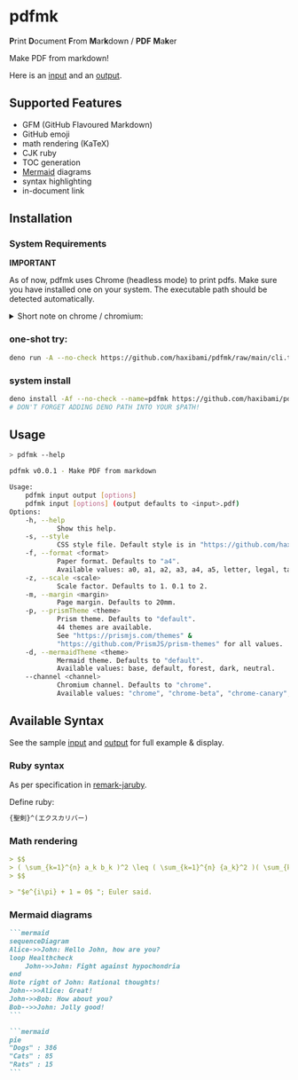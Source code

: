 # pdfmk

**P**rint **D**ocument **F**rom **M**ar**k**down / **PDF** **M**a**k**er

Make PDF from markdown!

Here is an [input](https://raw.githubusercontent.com/haxibami/pdfmk/master/sample/input.md) and an [output](https://raw.githubusercontent.com/haxibami/pdfmk/master/sample/output.pdf).

## Supported Features

- GFM (GitHub Flavoured Markdown)
- GitHub emoji
- math rendering (KaTeX)
- CJK ruby
- TOC generation
- [Mermaid](https://mermaid-js.github.io) diagrams
- syntax highlighting
- in-document link

## Installation

### System Requirements

**IMPORTANT**

As of now, pdfmk uses Chrome (headless mode) to print pdfs. Make sure you have installed one on your system. The executable path should be detected automatically.

<details>
<summary>Short note on chrome / chromium:</summary>

By default, [deno-puppeteer](https://github.com/lucacasonato/deno-puppeteer) ships with an [old version](https://github.com/lucacasonato/deno-puppeteer/blob/4d744407adbc23e66f6896ed7f1dc30b31725621/vendor/puppeteer-core/puppeteer/revisions.js) of standalone chromium binary, which unfortunately crashes in some environments. To avoid this, we use system chrome binary, assuming you have one on your computer.

</details>

### one-shot try:

```bash
deno run -A --no-check https://github.com/haxibami/pdfmk/raw/main/cli.ts [args]
```

### system install

```bash
deno install -Af --no-check --name=pdfmk https://github.com/haxibami/pdfmk/raw/main/cli.ts
# DON'T FORGET ADDING DENO PATH INTO YOUR $PATH!
```

## Usage

```bash
> pdfmk --help

pdfmk v0.0.1 - Make PDF from markdown

Usage:
    pdfmk input output [options]
    pdfmk input [options] (output defaults to <input>.pdf)
Options:
    -h, --help
            Show this help.
    -s, --style
            CSS style file. Default style is in "https://github.com/haxibami/pdfmk/styles.ts".
    -f, --format <format>
            Paper format. Defaults to "a4".
            Available values: a0, a1, a2, a3, a4, a5, letter, legal, tabloid, ledger.
    -z, --scale <scale>
            Scale factor. Defaults to 1. 0.1 to 2.
    -m, --margin <margin>
            Page margin. Defaults to 20mm.
    -p, --prismTheme <theme>
            Prism theme. Defaults to "default".
            44 themes are available.
            See "https://prismjs.com/themes" &
            "https://github.com/PrismJS/prism-themes" for all values.
    -d, --mermaidTheme <theme>
            Mermaid theme. Defaults to "default".
            Available values: base, default, forest, dark, neutral.
    --channel <channel>
            Chromium channel. Defaults to "chrome".
            Available values: "chrome", "chrome-beta", "chrome-canary", "chrome-dev".
```

## Available Syntax

See the sample [input](https://raw.githubusercontent.com/haxibami/pdfmk/master/sample/input.md) and [output](https://raw.githubusercontent.com/haxibami/pdfmk/master/sample/output.pdf) for full example & display.

### Ruby syntax

As per specification in [remark-jaruby](https://haxibami.net/remark-jaruby).

Define ruby:

```md
{聖剣}^(エクスカリバー)
```

### Math rendering

```md
> $$
> ( \sum_{k=1}^{n} a_k b_k )^2 \leq ( \sum_{k=1}^{n} {a_k}^2 )( \sum_{k=1}^{n} {b_k}^2 )
> $$
```

```md
> "$e^{i\pi} + 1 = 0$ "; Euler said.
```

### Mermaid diagrams

````md
```mermaid
sequenceDiagram
Alice->>John: Hello John, how are you?
loop Healthcheck
    John->>John: Fight against hypochondria
end
Note right of John: Rational thoughts!
John-->>Alice: Great!
John->>Bob: How about you?
Bob-->>John: Jolly good!
```

```mermaid
pie
"Dogs" : 386
"Cats" : 85
"Rats" : 15
```
````
